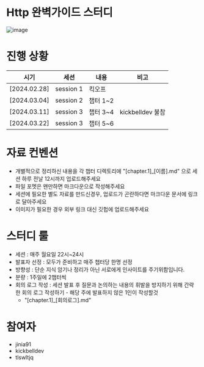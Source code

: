 # Http 완벽가이드 스터디
![image](https://github.com/Tobystudy/Http-Study/assets/85499582/4d7a6bc5-f7e2-46cb-8bb4-9743e449a35b)

# 진행 상황
|시기|세션|내용| 비고|
|-|-|-|-|
|[2024.02.28]|session 1|킥오프|  |
|[2024.03.04]|session 2|챕터 1~2||
|[2024.03.11]|session 3|챕터 3~4|kickbelldev 불참|
|[2024.03.22]|session 3|챕터 5~6||


# 자료 컨벤션
- 개별적으로 정리하신 내용을 각 챕터 디렉토리에 "[chapter.1]_[이름].md" 으로 세션 하루 전날 12시까지 업로드해주세요
- 파일 포멧은 왠만하면 마크다운으로 작성해주세요
- 세션에 필요한 별도 자료를 만드신경우, 업로드가 곤란하다면 마크다운 문서에 링크로 달아주세요
- 이미지가 필요한 경우 외부 링크 대신 깃헙에 업로드해주세요


# 스터디 룰

- 세션 : 매주 월요일 22시~24시
- 발표자 선정 : 모두가 준비하고 매주 챕터당 한명 선정
- 방향성 : 단순 지식 암기나 정리가 아닌 서로에게 인사이트를 주기위함입니다.
- 분량 : 1주일에 2챕터씩
- 회의 로그 작성 : 세션 발표 후 질문과 논의하는 내용의 휘발을 방지하기 위해 간략한 회의 로그 작성하기 - 해당 주에 발표하지 않은 1인이 작성할것
  - "[chapter.1]_[회의로그].md"

# 참여자

- jinia91
- kickbelldev
- tlswltjq

